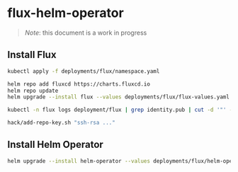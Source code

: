 # flux-helm-operator

> *Note*: this document is a work in progress

## Install Flux

```bash
kubectl apply -f deployments/flux/namespace.yaml

helm repo add fluxcd https://charts.fluxcd.io
helm repo update
helm upgrade --install flux --values deployments/flux/flux-values.yaml --namespace flux fluxcd/flux

kubectl -n flux logs deployment/flux | grep identity.pub | cut -d '"' -f2

hack/add-repo-key.sh "ssh-rsa ..."
```

## Install Helm Operator

```bash
helm upgrade --install helm-operator --values deployments/flux/helm-operator-values.yaml --namespace flux fluxcd/helm-operator
```
